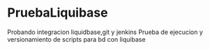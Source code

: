 # PruebaLiquibase
Probando integracion liquidbase,git y jenkins
Prueba de ejecucion y versionamiento de scripts para bd con liquibase
